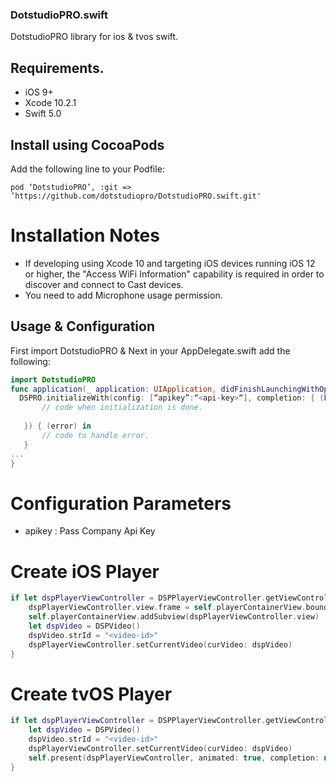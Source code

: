 ### DotstudioPRO.swift
DotstudioPRO library for ios & tvos swift.

## Requirements.
<ul><li>iOS 9+</li>
<li>Xcode 10.2.1</li>
<li>Swift 5.0</li></ul>
  
## Install using CocoaPods
Add the following line to your Podfile:

```cocoapods
pod ‘DotstudioPRO’, :git => ’https://github.com/dotstudiopro/DotstudioPRO.swift.git'
```

# Installation Notes
<ul>
  <li>If developing using Xcode 10 and targeting iOS devices running iOS 12 or higher, the "Access WiFi Information" capability is required in order to discover and connect to Cast devices.</li>
  <li>You need to add Microphone usage permission.</li>
 </ul>

## Usage & Configuration
First import DotstudioPRO & Next in your AppDelegate.swift add the following:

```swift
import DotstudioPRO
func application(_ application: UIApplication, didFinishLaunchingWithOptions launchOptions: [UIApplication.LaunchOptionsKey: Any]?) -> Bool {
  DSPRO.initializeWith(config: [“apikey”:“<api-key>“], completion: { (bInitialized) in
       // code when initialization is done.
       
   }) { (error) in
       // code to handle error.
   }
...
}
```
# Configuration Parameters
<ul>
  <li>apikey : Pass Company Api Key</li>
</ul>


# Create iOS Player
```swift
if let dspPlayerViewController = DSPPlayerViewController.getViewController() {
    dspPlayerViewController.view.frame = self.playerContainerView.bounds
    self.playerContainerView.addSubview(dspPlayerViewController.view)
    let dspVideo = DSPVideo()
    dspVideo.strId = "<video-id>"
    dspPlayerViewController.setCurrentVideo(curVideo: dspVideo)
}
```

# Create tvOS Player
```swift
if let dspPlayerViewController = DSPPlayerViewController.getViewController() {
    let dspVideo = DSPVideo()
    dspVideo.strId = "<video-id>"
    dspPlayerViewController.setCurrentVideo(curVideo: dspVideo)
    self.present(dspPlayerViewController, animated: true, completion: nil)
}
```

